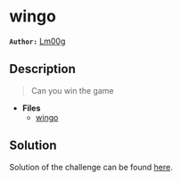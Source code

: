 # wingo

**`Author:`** [Lm00g]()

## Description

> Can you win the game 




- **Files** 
 	- [wingo](./challenge/wingo)  





## Solution
Solution of the challenge can be found [here](solution/).

